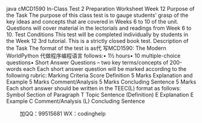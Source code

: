 java cMCD1590 In-Class Test 2 Preparation Worksheet Week 12 
Purpose of the Task The   purpose   of   this   class   test   is   to   gauge   students’   grasp   of   the   key   ideas   and   concepts   that   are   covered in   Weeks 6 to 10   of   the   unit.   Questions   will   cover   material   in   the lectorials   and   readings   from   Week 6 to 10.
Test Conditions 
This   test   will   be   completed   individually   by   students   in   the   Week   12 3rd tutorial.   This   is   a strictly closed book test.
Description of the Task 
The   format   of the   test   is as代 写MCD1590: The Modern WorldPython
代做程序编程语言   follows:•   1½   hours•   10   multiple-choice   questions•   Short   Answer Questions – two key terms/concepts of 200-words each
Each short answer question will be marked according to the following rubric: Marking Criteria Score Definition 5 Marks Explanation and Example 5 Marks Comment/Analysis 5 Marks Concluding Sentence 5 Marks 
Each short answer should be written in the TEEC(L) format as follows: Symbol Section of Paragraph T Topic Sentence (Definition) E Explanation E Example C Comment/Analysis (L) Concluding Sentence 




         
加QQ：99515681  WX：codinghelp
